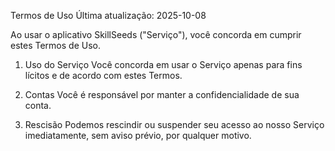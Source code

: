 Termos de Uso
Última atualização: 2025-10-08

Ao usar o aplicativo SkillSeeds ("Serviço"), você concorda em cumprir estes Termos de Uso.

1. Uso do Serviço
Você concorda em usar o Serviço apenas para fins lícitos e de acordo com estes Termos.

2. Contas
Você é responsável por manter a confidencialidade de sua conta.

3. Rescisão
Podemos rescindir ou suspender seu acesso ao nosso Serviço imediatamente, sem aviso prévio, por qualquer motivo.